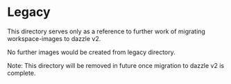 # Legacy

This directory serves only as a reference to further work of migrating workspace-images to dazzle v2.

No further images would be created from legacy directory.

Note: This directory will be removed in future once migration to dazzle v2 is complete.
